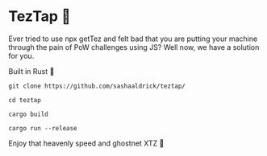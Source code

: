 # TezTap 🚰

Ever tried to use npx getTez and felt bad that you are putting your machine through the pain of PoW challenges using JS? Well now, we have a solution for you.

Built in Rust 🦀

`git clone https://github.com/sashaaldrick/teztap/`

`cd teztap`

`cargo build`

`cargo run --release`

Enjoy that heavenly speed and ghostnet XTZ 🫡
